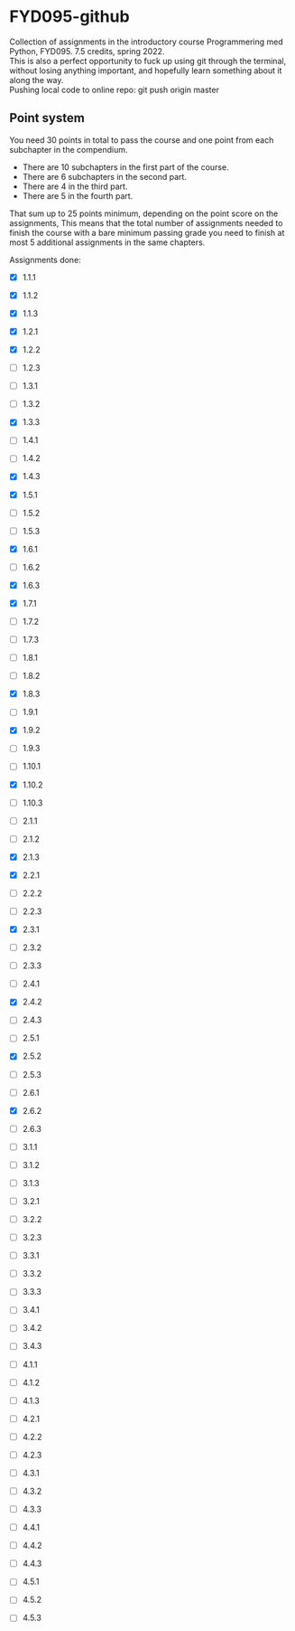 # FYD095-github
Collection of assignments in the introductory course Programmering med Python, FYD095. 7.5 credits, spring 2022.\
This is also a perfect opportunity to fuck up using git through the terminal, without losing anything important, and hopefully learn something about it along the way.\
Pushing local code to online repo: git push origin master

## Point system
You need 30 points in total to pass the course and one point from each subchapter in the compendium.

* There are 10 subchapters in the first part of the course.
* There are 6 subchapters in the second part.
* There are 4 in the third part.
* There are 5 in the fourth part.

That sum up to 25 points minimum, depending on the point score on the assignments, This means that the total number of assignments needed to finish the course with a bare minimum passing grade you need to finish at most 5 additional assignments in the same chapters.

Assignments done:

- [x] 1.1.1
- [x] 1.1.2
- [x] 1.1.3 

- [x] 1.2.1
- [x] 1.2.2
- [ ] 1.2.3 

- [ ] 1.3.1
- [ ] 1.3.2
- [x] 1.3.3 

- [ ] 1.4.1
- [ ] 1.4.2
- [x] 1.4.3 

- [x] 1.5.1
- [ ] 1.5.2
- [ ] 1.5.3

- [x] 1.6.1
- [ ] 1.6.2
- [x] 1.6.3 

- [x] 1.7.1
- [ ] 1.7.2
- [ ] 1.7.3

- [ ] 1.8.1
- [ ] 1.8.2
- [x] 1.8.3

- [ ] 1.9.1
- [x] 1.9.2
- [ ] 1.9.3

- [ ] 1.10.1
- [x] 1.10.2
- [ ] 1.10.3

- [ ] 2.1.1
- [ ] 2.1.2
- [x] 2.1.3 

- [x] 2.2.1
- [ ] 2.2.2
- [ ] 2.2.3 

- [x] 2.3.1
- [ ] 2.3.2
- [ ] 2.3.3 

- [ ] 2.4.1
- [x] 2.4.2
- [ ] 2.4.3 

- [ ] 2.5.1
- [x] 2.5.2
- [ ] 2.5.3 

- [ ] 2.6.1
- [x] 2.6.2
- [ ] 2.6.3

- [ ] 3.1.1
- [ ] 3.1.2
- [ ] 3.1.3 

- [ ] 3.2.1
- [ ] 3.2.2
- [ ] 3.2.3 

- [ ] 3.3.1
- [ ] 3.3.2
- [ ] 3.3.3 

- [ ] 3.4.1
- [ ] 3.4.2
- [ ] 3.4.3 

- [ ] 4.1.1
- [ ] 4.1.2
- [ ] 4.1.3 

- [ ] 4.2.1
- [ ] 4.2.2
- [ ] 4.2.3 

- [ ] 4.3.1
- [ ] 4.3.2
- [ ] 4.3.3 

- [ ] 4.4.1
- [ ] 4.4.2
- [ ] 4.4.3 

- [ ] 4.5.1
- [ ] 4.5.2
- [ ] 4.5.3